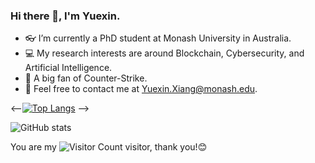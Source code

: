 ### Hi there 👋, I'm Yuexin.

- 👓 I’m currently a PhD student at Monash University in Australia.
- 💻 My research interests are around Blockchain, Cybersecurity, and Artificial Intelligence.
- 🐔 A big fan of Counter-Strike.
- 📧 Feel free to contact me at Yuexin.Xiang@monash.edu.

<--[![Top Langs](https://github-readme-stats.vercel.app/api/top-langs/?username=Y-Xiang-hub&layout=compact)](https://github.com/Y-Xiang-hub/github-readme-stats)
-->

![GitHub stats](https://github-readme-stats.vercel.app/api?username=Y-Xiang-hub&show_icons=true&theme=radical)

You are my ![Visitor Count](https://profile-counter.glitch.me/Y-Xiang-hub/count.svg) visitor, thank you!😊
